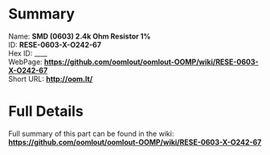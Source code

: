 
Summary
=================
  
Name: __SMD (0603) 2.4k Ohm Resistor 1%__    
ID: __RESE-0603-X-O242-67__   
Hex ID: ____   
WebPage: __https://github.com/oomlout/oomlout-OOMP/wiki/RESE-0603-X-O242-67__   
Short URL: __http://oom.lt/__   

Full Details
==========================
Full summary of this part can be found in the wiki:   
__https://github.com/oomlout/oomlout-OOMP/wiki/RESE-0603-X-O242-67__    

